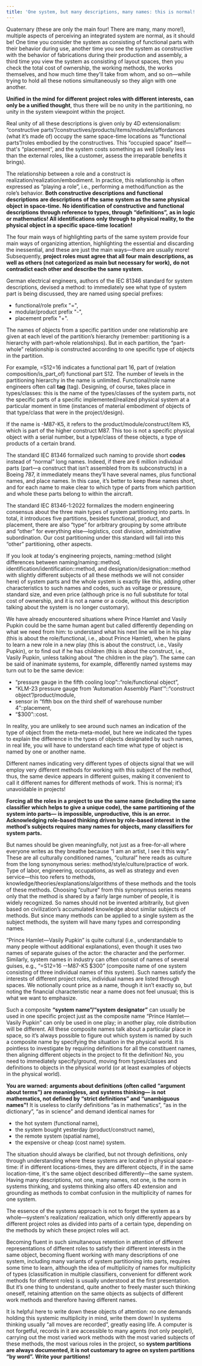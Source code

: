 ```yaml
---
title: 'One system, but many descriptions, many names: this is normal!'
---
```


Quaternary (these are only the main four! There are many, many more!),
multiple aspects of perceiving an integrated system are normal,
as it should be! One time you consider the system as consisting of
functional parts with their behavior during use, another time
you see the system as constructive with the behavior of
fabrications during their production and assembly, a third time
you view the system as consisting of layout spaces, then
you check the total cost of ownership, the working methods,
the works themselves, and how much time they'll take from whom, and so on—while trying to hold all these notions simultaneously so they align with one another.

**Unified** **in** **the mind** **for different** **project roles with
different interests,** **can only be a unified thought**, thus there will be no unity
in the partitioning, no unity in the system viewpoint within the project.

Real unity of all these descriptions is given only by 4D extensionalism:
“constructive parts”/constructives/products/items/modules/affordances
(what it’s made of) occupy the same space-time locations as
“functional parts”/roles embodied by the constructives.
This “occupied space” itself—that's “placement”, and the system
costs something as well (ideally less than the external roles, like a customer, assess the irreparable benefits it brings).

The relationship between a role and a construct is
realization/realization/embodiment. In practice, this relationship is often expressed
as “playing a role”, i.e., performing a method/function as the role’s behavior.
**Both constructive descriptions and functional descriptions** **are descriptions**
**of the same** **system as the same** **physical object in space-time.** **No identification**
**of constructive and functional descriptions** **through reference to types, through**
**“definitions”,** **as in logic or mathematics! All identifications** **only** **through to
physical reality, to** **the physical object in a specific space-time**
**location!**

The four main ways of highlighting parts of the same system provide
four main ways of organizing attention, highlighting the essential and
discarding the inessential, and these are just the main ways—there are usually more! Subsequently, **project roles must agree that all** **four** **main** **descriptions, as well as others (not categorized as main but necessary for work),** **do not contradict each other and describe the same system.**

German electrical engineers, authors of the IEC 81346 standard for system
descriptions, devised a method: to immediately see what type of system part is being discussed, they are named using special prefixes:

- functional/role prefix "=",
- modular/product prefix "-",
- placement prefix "+".

The names of objects from a specific partition under one relationship
are given at each level of the partition’s hierarchy (remember: partitioning
is a hierarchy with part-whole relationships). But in each partition,
the “part-whole” relationship is constructed according to one specific type of objects in the partition.

For example, =S12=16 indicates a functional part 16,
part of (relation composition/is\_part\_of) functional part S12. The number of
levels in the partitioning hierarchy in the name is unlimited.
Functional/role name engineers often call **tag** (tag).
Designing, of course, takes place in types/classes: this is the name of the types/classes of the system parts, not the specific parts of a specific
implemented/realized physical system at a particular moment in time
(instances of material embodiment of objects of that type/class that were in the project/design).

If the name is -M87-K5, it refers to the product/module/construct/item
K5, which is part of the higher construct M87. This too is not a specific
physical object with a serial number, but a type/class of these objects,
a type of products of a certain brand.

The standard IEC 81346 formalized such naming to provide short **codes**
instead of “normal” long names. Indeed, if there are 6 million individual parts
(part—a construct that isn’t assembled from its subconstructs)
in a Boeing 787, it immediately means they’ll have several names, plus
functional names, and place names. In this case, it’s better to keep these
names short, and for each name to make clear to which type of parts from which partition
and whole these parts belong to within the aircraft.

The standard IEC 81346-1:2022 formalizes the modern engineering consensus
about the three main types of system partitioning into parts. In total, it introduces
five partitions, besides functional, product, and placement, there are
also “type” for arbitrary grouping by some attribute and “other” for everything else—logistics, cost division, administrative subordination. Our cost partitioning under this standard will fall into this “other” partitioning, other aspects.

If you look at today's engineering projects, naming::method
(slight differences between naming/naming::method,
identification/identification::method, and
designation/designation::method with slightly different
subjects of all these methods we will not consider here) of system
parts and the whole system is exactly like this, adding other characteristics to such names
and codes, such as voltage or pressure, standard size, and even price
(although price is no full substitute for total cost of ownership, and
it is not a name or a code, without this description talking about the system
is no longer customary).

We have already encountered situations where Prince Hamlet and Vasily Pupkin
could be the same human agent but called differently depending on what we need from him: to understand what his next line will be in his play (this is about the role/functional, i.e., about Prince Hamlet), when he plans to learn a new role in a new play
(this is about the construct, i.e., Vasily Pupkin), or to find out if he has children (this is about the construct, i.e., Vasily Pupkin, unless talking about “the children in the play”). The same can be said of inanimate systems, for example, differently named systems may turn out to be the same device:

- “pressure gauge in the fifth cooling loop”::“role/functional object”,
- “KLM-23 pressure gauge from 'Automation Assembly Plant'”::“construct
    object”/product/module,
- sensor in “fifth box on the third shelf of warehouse number 4”::placement,
- “$300”::cost.

In reality, you are unlikely to see around such names an indication of the type of object from the meta-meta-model, but here we indicated the types to explain the difference in the types of objects designated by such names, in real life, you will have to understand each time what type of object is named by one or another name.

Different names indicating very different types of objects signal that we will
employ very different methods for working with this subject of the method, thus, the same device appears in different guises, making it convenient to call it different names
for different methods of work. This is normal; it’s unavoidable in projects!

**Forcing all the roles in a project to use the same name** **(including the same classifier which helps to give a unique code), the same** **partitioning of the system into parts—** **is impossible, unproductive,** **this** **is an error. Acknowledging role-based thinking driven by role-based interest** **in the method’s subjects requires many names for objects, many classifiers for system parts.**

But names should be given meaningfully, not just as a free-for-all where everyone writes as they breathe because “I am an artist, I see it this way”. These are all culturally
conditioned names, “cultural” here reads as culture from the long synonymous series:
method/style/culture/practice of work. Type of labor, engineering, occupations, as well as strategy and even service—this too refers to methods, knowledge/theories/explanations/algorithms of these methods and the tools of these methods. Choosing “culture” from this synonymous series means only that the method is shared by a fairly large number of people, it is widely recognized. So names should not be invented arbitrarily, but given based on
civilization’s accumulated knowledge about similar subjects of methods. But since many methods can be applied to a single system as the subject methods, the system will have many types and corresponding names.

“Prince Hamlet—Vasily Pupkin” is quite cultural (i.e., understandable to many people without additional explanations), even though it uses two names of separate guises of the actor: the character and the performer. Similarly, system names in industry can often consist of names of several guises, e.g., “=S12=16 --M87-K5 $300” (composite name of one system consisting of three individual names of this system). Such names satisfy the interests of different project roles, individual names are listed through spaces. We notionally count price as a name, though it isn’t exactly so, but noting the financial characteristic near a name does not feel unusual; this is what we want to emphasize.

Such a composite **“system** **name”/“system** **designator”** can usually be used in one specific project just as the composite name “Prince Hamlet—Vasily Pupkin” can only be used in one play; in another play, role distribution will be different. All these composite names talk about a particular place in space, so it’s always possible to figure out which system is named by such a composite name by specifying the situation in the physical world. It is pointless to investigate by requiring definitions for all the constituent names, then aligning different objects in the project to fit the definition! No, you need to immediately specify/ground, moving from types/classes and definitions to objects in the physical world (or at least examples of objects in the physical world).

**You are warned:** **arguments about definitions** **(often called**
**“argument about terms”)** **are meaningless,** **and** **systems
thinking—** **is not mathematics, not defined by “strict definitions” and
“unambiguous names”!** It is useless to clarify definitions “as in mathematics”, “as in the dictionary”, “as in science” and demand identical names for

- the hot system (functional name),
- the system bought yesterday (product/construct name),
- the remote system (spatial name),
- the expensive or cheap (cost name) system.

The situation should always be clarified, but not through definitions, only through
understanding where these systems are located in physical
space-time: if in different locations-times, they are different
objects, if in the same location-time, it's the same object described differently—the same system. Having many descriptions, not one, many names, not one, is the norm in systems thinking, and systems thinking also offers 4D extension and grounding as methods to combat confusion in the multiplicity of names for one system.

The essence of the systems approach is not to forget the system as a whole—system's realization/ realization, which only differently appears by different project roles as divided into parts of a certain type, depending on the methods by which these project roles will act.

Becoming fluent in such simultaneous retention in attention of different
representations of different roles to satisfy their different interests in
the same object, becoming fluent working with many descriptions of one
system, including many variants of system partitioning into parts,
requires some time to learn, although the idea of multiplicity of names for multiplicity of types (classification in multiple classifiers, convenient for different work methods for different roles) is usually understood at the first presentation. But it’s one thing to understand, quite another to freely master such thinking oneself, retaining attention on the same objects as subjects of different work methods and therefore having different names.

It is helpful here to write down these objects of attention: no one demands
holding this systemic multiplicity in mind, write them down! In systems thinking usually “all moves are recorded”, greatly easing life. A computer is not forgetful, records in it are accessible to many agents (not only people!), carrying out the most varied work methods with the most varied subjects of these methods, the most various roles in the project, so **system partitions are always documented, it is not customary to agree on system partitions** **“by word”.** **Write your partitions!**